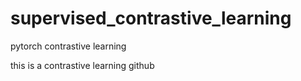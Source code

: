 # supervised_contrastive_learning
pytorch contrastive learning

this is a contrastive learning github
